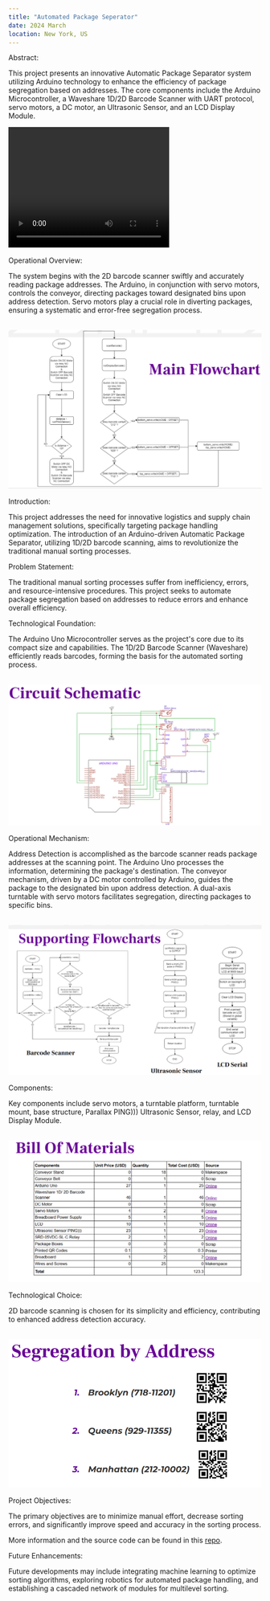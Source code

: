 ```yaml
---
title: "Automated Package Seperator"
date: 2024 March
location: New York, US
---
```


Abstract:

This project presents an innovative Automatic Package Separator system utilizing Arduino technology to enhance the efficiency of package segregation based on addresses. The core components include the Arduino Microcontroller, a Waveshare 1D/2D Barcode Scanner with UART protocol, servo motors, a DC motor, an Ultrasonic Sensor, and an LCD Display Module.

<video width="320" height="240" controls autoplay>
  <source src='/images/IMG_8251.mp4' type='video/mp4'>
  Your browser does not support the video tag.
</video>


Operational Overview:

The system begins with the 2D barcode scanner swiftly and accurately reading package addresses. The Arduino, in conjunction with servo motors, controls the conveyor, directing packages toward designated bins upon address detection. Servo motors play a crucial role in diverting packages, ensuring a systematic and error-free segregation process.


<br/><img src='/images/mainflowchart.png'>


Introduction:

This project addresses the need for innovative logistics and supply chain management solutions, specifically targeting package handling optimization. The introduction of an Arduino-driven Automatic Package Separator, utilizing 1D/2D barcode scanning, aims to revolutionize the traditional manual sorting processes.

Problem Statement:

The traditional manual sorting processes suffer from inefficiency, errors, and resource-intensive procedures. This project seeks to automate package segregation based on addresses to reduce errors and enhance overall efficiency.

Technological Foundation:

The Arduino Uno Microcontroller serves as the project's core due to its compact size and capabilities. The 1D/2D Barcode Scanner (Waveshare) efficiently reads barcodes, forming the basis for the automated sorting process.

<br/><img src='/images/circuit.png'>

Operational Mechanism:

Address Detection is accomplished as the barcode scanner reads package addresses at the scanning point. The Arduino Uno processes the information, determining the package's destination. The conveyor mechanism, driven by a DC motor controlled by Arduino, guides the package to the designated bin upon address detection. A dual-axis turntable with servo motors facilitates segregation, directing packages to specific bins.

<br/><img src='/images/supflowchart.png'>

Components:

Key components include servo motors, a turntable platform, turntable mount, base structure, Parallax PING))) Ultrasonic Sensor, relay, and LCD Display Module.

<br/><img src='/images/bom.png'>

Technological Choice:

2D barcode scanning is chosen for its simplicity and efficiency, contributing to enhanced address detection accuracy.

<br/><img src='/images/qrcode.png'>

Project Objectives:

The primary objectives are to minimize manual effort, decrease sorting errors, and significantly improve speed and accuracy in the sorting process.

More information and the source code can be found in this [repo](https://github.com/abixxvii/conveyerAutoSep).

Future Enhancements:

Future developments may include integrating machine learning to optimize sorting algorithms, exploring robotics for automated package handling, and establishing a cascaded network of modules for multilevel sorting.


